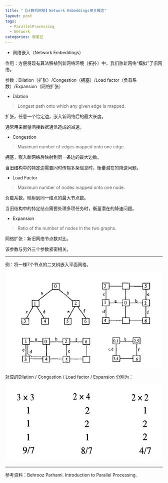 ```yaml
---
title: "【计算机网络】Network Embeddings相关概念"
layout: post
tags:
  - ParallelProcessing
  - Network
categories: 做笔记
---
```


<!-- more -->

* 网络嵌入（Network Embeddings）

作用：方便将现有算法移植到新网络环境（拓扑）中，我们称新网络“模拟”了旧网络。

参数：Dilation（扩张）/Congestion（拥塞）/Load factor（负载系数）/Expansion（网络扩张）

* Dilation

>  Longest path onto which any given edge is mapped.

扩张，任意一个给定边，嵌入新网络后的最大长度。

通常用来衡量间接数据通信造成的减速。

* Congestion

> Maximum number of edges mapped onto one edge.

拥塞，嵌入新网络后映射到同一条边的最大边数。

当旧结构中的特定边需要同时传输多条信息时，衡量潜在的降速问题。

* Load Factor

> Maximum number of nodes mapped onto one node.

负载系数，映射到同一结点的最大节点数。

当旧结构中的特定结点需要处理多项任务时，衡量潜在的降速问题。

* Expansion

> Ratio of the number of nodes in the two graphs.

网络扩张：新旧网络节点数对比。

该参数与另外三个参数紧密相关。

---

例：将一棵7个节点的二叉树嵌入平面网格。

![](https://github.com/HusterHope/blogimage/raw/master/20181209-1.jpg)

对应的Dilation / Congestion / Load factor / Expansion 分别为：

![](https://github.com/HusterHope/blogimage/raw/master/20181209-2.jpg)

---

参考资料：Behrooz Parhami. Introduction to Parallel Processing.